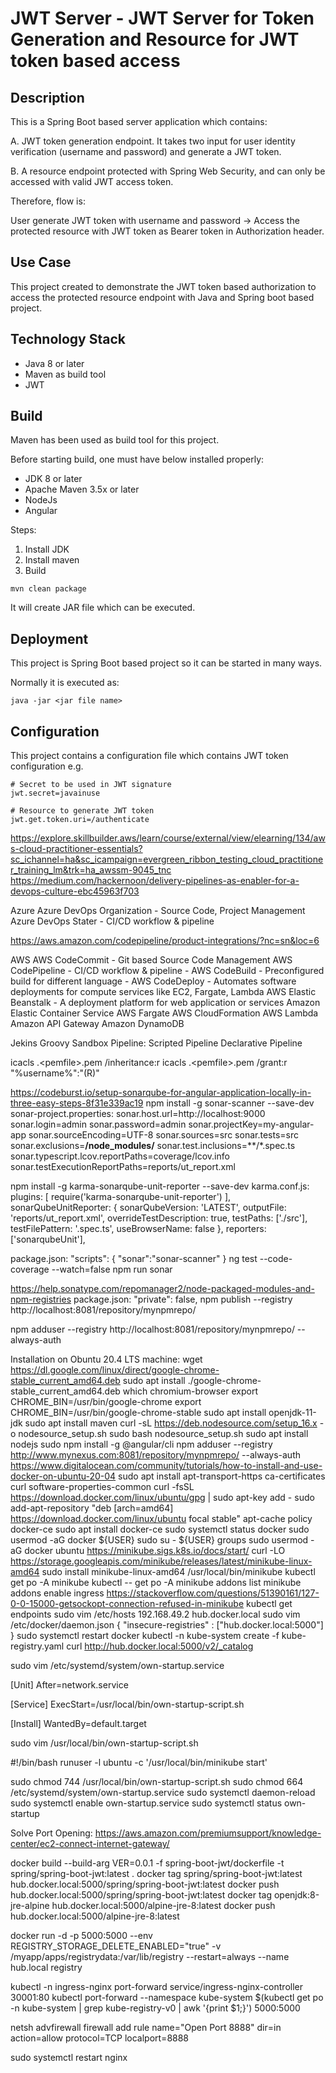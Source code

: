 # JWT Server - JWT Server for Token Generation and Resource for JWT token based access

## Description
This is a Spring Boot based server application which contains:

A. JWT token generation endpoint. It takes two input for user identity verification (username and password) and generate a JWT token.

B. A resource endpoint protected with Spring Web Security, and can only be accessed with valid JWT access token.

Therefore, flow is:

User generate JWT token with username and password -> Access the protected resource with JWT token as Bearer token in Authorization header.


## Use Case
This project created to demonstrate the JWT token based authorization to access the protected resource endpoint with Java and Spring boot based project.


## Technology Stack
- Java 8 or later
- Maven as build tool
- JWT

## Build
Maven has been used as build tool for this project.

Before starting build, one must have below installed properly:
- JDK 8 or later
- Apache Maven 3.5x or later
- NodeJs
- Angular

Steps:
1. Install JDK
2. Install maven
3. Build
```
mvn clean package
```
It will create JAR file which can be executed.

## Deployment 
This project is Spring Boot based project so it can be started in many ways.

Normally it is executed as:
```
java -jar <jar file name>
```

## Configuration
This project contains a configuration file which contains JWT token configuration e.g.

```
# Secret to be used in JWT signature
jwt.secret=javainuse

# Resource to generate JWT token
jwt.get.token.uri=/authenticate
```








https://explore.skillbuilder.aws/learn/course/external/view/elearning/134/aws-cloud-practitioner-essentials?sc_ichannel=ha&sc_icampaign=evergreen_ribbon_testing_cloud_practitioner_training_lm&trk=ha_awssm-9045_tnc
https://medium.com/hackernoon/delivery-pipelines-as-enabler-for-a-devops-culture-ebc45963f703

Azure
Azure DevOps Organization - Source Code, Project Management
Azure DevOps Stater - CI/CD workflow & pipeline

https://aws.amazon.com/codepipeline/product-integrations/?nc=sn&loc=6

AWS
AWS CodeCommit - Git based Source Code Management
AWS CodePipeline - CI/CD workflow & pipeline
    - AWS CodeBuild - Preconfigured build for different language
    - AWS CodeDeploy - Automates software deployments for compute services like EC2, Fargate, Lambda
AWS Elastic Beanstalk - A deployment platform for web application or services
Amazon Elastic Container Service
AWS Fargate
AWS CloudFormation
AWS Lambda
Amazon API Gateway
Amazon DynamoDB

Jekins Groovy Sandbox Pipeline:
Scripted Pipeline
Declarative Pipeline

icacls .\<pemfile>.pem /inheritance:r
icacls .\<pemfile>.pem /grant:r "%username%":"(R)"

https://codeburst.io/setup-sonarqube-for-angular-application-locally-in-three-easy-steps-8f31e339ac19
npm install -g sonar-scanner --save-dev
sonar-project.properties:
sonar.host.url=http://localhost:9000 
sonar.login=admin
sonar.password=admin
sonar.projectKey=my-angular-app
sonar.sourceEncoding=UTF-8
sonar.sources=src
sonar.tests=src
sonar.exclusions=**/node_modules/**
sonar.test.inclusions=**/*.spec.ts
sonar.typescript.lcov.reportPaths=coverage/lcov.info
sonar.testExecutionReportPaths=reports/ut_report.xml

npm install -g karma-sonarqube-unit-reporter --save-dev
karma.conf.js:
plugins: [
      require('karma-sonarqube-unit-reporter')
    ],
    sonarQubeUnitReporter: {
      sonarQubeVersion: 'LATEST',
      outputFile: 'reports/ut_report.xml',
      overrideTestDescription: true,
      testPaths: ['./src'],
      testFilePattern: '.spec.ts',
      useBrowserName: false
    },
    reporters: ['sonarqubeUnit'],

package.json:
"scripts": {
"sonar":"sonar-scanner"
}
ng test --code-coverage --watch=false
npm run sonar

https://help.sonatype.com/repomanager2/node-packaged-modules-and-npm-registries
package.json:
"private": false,
npm publish --registry http://localhost:8081/repository/mynpmrepo/

npm adduser --registry http://localhost:8081/repository/mynpmrepo/ --always-auth

Installation on Obuntu 20.4 LTS machine:
wget https://dl.google.com/linux/direct/google-chrome-stable_current_amd64.deb
sudo apt install ./google-chrome-stable_current_amd64.deb
which chromium-browser
export CHROME_BIN=/usr/bin/google-chrome
export CHROME_BIN=/usr/bin/google-chrome-stable
sudo apt install openjdk-11-jdk
sudo apt install maven
curl -sL https://deb.nodesource.com/setup_16.x -o nodesource_setup.sh
sudo bash nodesource_setup.sh
sudo apt install nodejs
sudo npm install -g @angular/cli
npm adduser --registry http://www.mynexus.com:8081/repository/mynpmrepo/ --always-auth
https://www.digitalocean.com/community/tutorials/how-to-install-and-use-docker-on-ubuntu-20-04
sudo apt install apt-transport-https ca-certificates curl software-properties-common
curl -fsSL https://download.docker.com/linux/ubuntu/gpg | sudo apt-key add -
sudo add-apt-repository "deb [arch=amd64] https://download.docker.com/linux/ubuntu focal stable"
apt-cache policy docker-ce
sudo apt install docker-ce
sudo systemctl status docker
sudo usermod -aG docker ${USER}
sudo su - ${USER}
groups
sudo usermod -aG docker ubuntu
https://minikube.sigs.k8s.io/docs/start/
curl -LO https://storage.googleapis.com/minikube/releases/latest/minikube-linux-amd64
sudo install minikube-linux-amd64 /usr/local/bin/minikube
kubectl get po -A
minikube kubectl -- get po -A
minikube addons list
minikube addons enable ingress
https://stackoverflow.com/questions/51390161/127-0-0-15000-getsockopt-connection-refused-in-minikube
kubectl get endpoints
sudo vim /etc/hosts
192.168.49.2 hub.docker.local
sudo vim /etc/docker/daemon.json
{
  "insecure-registries" : ["hub.docker.local:5000"]
}
sudo systemctl restart docker
kubectl -n kube-system create -f kube-registry.yaml
curl http://hub.docker.local:5000/v2/_catalog

sudo vim /etc/systemd/system/own-startup.service

[Unit]
After=network.service

[Service]
ExecStart=/usr/local/bin/own-startup-script.sh

[Install]
WantedBy=default.target

sudo vim /usr/local/bin/own-startup-script.sh

#!/bin/bash
runuser -l ubuntu -c '/usr/local/bin/minikube start'

sudo chmod 744 /usr/local/bin/own-startup-script.sh
sudo chmod 664 /etc/systemd/system/own-startup.service
sudo systemctl daemon-reload
sudo systemctl enable own-startup.service
sudo systemctl status own-startup


Solve Port Opening: https://aws.amazon.com/premiumsupport/knowledge-center/ec2-connect-internet-gateway/


docker build --build-arg VER=0.0.1 -f spring-boot-jwt/dockerfile -t spring/spring-boot-jwt:latest .
docker tag spring/spring-boot-jwt:latest hub.docker.local:5000/spring/spring-boot-jwt:latest
docker push hub.docker.local:5000/spring/spring-boot-jwt:latest
docker tag openjdk:8-jre-alpine hub.docker.local:5000/alpine-jre-8:latest
docker push hub.docker.local:5000/alpine-jre-8:latest

docker run -d -p 5000:5000 --env REGISTRY_STORAGE_DELETE_ENABLED="true" -v /myapp/apps/registrydata:/var/lib/registry --restart=always --name hub.local registry

kubectl -n ingress-nginx port-forward service/ingress-nginx-controller 30001:80
kubectl port-forward --namespace kube-system $(kubectl get po -n kube-system | grep kube-registry-v0 | awk '{print $1;}') 5000:5000

netsh advfirewall firewall add rule name="Open Port 8888" dir=in action=allow protocol=TCP localport=8888

sudo systemctl restart nginx

